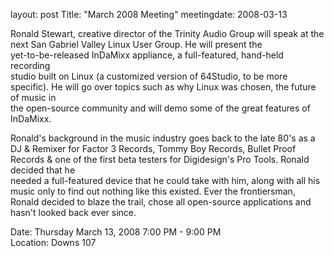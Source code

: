 layout: post
Title: "March 2008 Meeting"
meetingdate: 2008-03-13

Ronald Stewart, creative director of the Trinity Audio Group will speak at the 
next San Gabriel Valley Linux User Group. He will present the                  
yet-to-be-released InDaMixx appliance, a full-featured, hand-held recording    
studio built on Linux (a customized version of 64Studio, to be more specific). 
He will go over topics such as why Linux was chosen, the future of music in    
the open-source community and will demo some of the great features of          
InDaMixx.                                                                      
                                                                             
Ronald's background in the music industry goes back to the late 80's as a DJ & 
Remixer for Factor 3 Records, Tommy Boy Records, Bullet Proof Records & one of 
the first beta testers for Digidesign's Pro Tools. Ronald decided that he      
needed a full-featured device that he could take with him, along with all his  
music only to find out nothing like this existed. Ever the frontiersman,       
Ronald decided to blaze the trail, chose all open-source applications and      
hasn't looked back ever since.                                                 
                                                                             
Date: Thursday March 13, 2008 7:00 PM - 9:00 PM                                  
Location: Downs 107                                         
